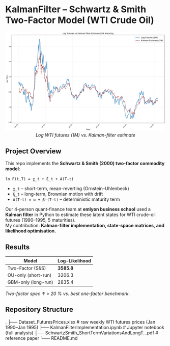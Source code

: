 # KalmanFilter – Schwartz & Smith Two-Factor Model (WTI Crude Oil)

<p align="center">
  <img src="futures_kf_fit.png" width="700"/>
  <br><em>Log WTI futures (1M) vs. Kalman-filter estimate</em>
</p>



## Project Overview
This repo implements the **Schwartz & Smith (2000) two-factor commodity model**:

`ln F(t,T) = χ_t + ξ_t + A(T−t)`

- `χ_t` – short-term, mean-reverting (Ornstein–Uhlenbeck)  
- `ξ_t` – long-term, Brownian motion with drift  
- `A(T−t) = α + β·(T−t)` – deterministic maturity term

Our 4-person quant-finance team at **emlyon business school** used a **Kalman filter** in Python to estimate these latent states for WTI crude-oil futures (1990–1995, 5 maturities).  
My contribution: **Kalman-filter implementation, state-space matrices, and likelihood optimisation.**

##  Results
| Model                | Log-Likelihood |
|----------------------|----------------|
| Two-Factor (S&S)     | **3585.8** |
| OU-only (short-run)  | 3206.3 |
| GBM-only (long-run)  | 2835.4 |

*Two-factor spec ↑ > 20 % vs. best one-factor benchmark.*

## Repository Structure
.
├── Dataset_FuturesPrices.xlsx # raw weekly WTI futures prices (Jan 1990–Jan 1995)
├── KalmanFilterImplementation.ipynb # Jupyter notebook (full analysis)
├── SchwartzSmith_ShortTermVariationsAndLongT...pdf # reference paper
└── README.md
